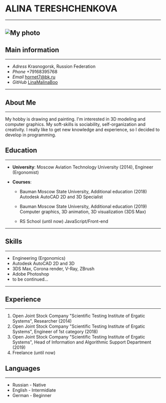 # **ALINA TERESHCHENKOVA**
------------
![My photo](\C:\Users\Компьютер\Desktop\rs_school\pic1.jpg)
------------
## **Main information**
------------
* _Adress_ Krasnogorsk, Russion Federation
* _Phone_ +79168395768
* _Email_ hornet7@bk.ru
* _GitHub_ [LinaMalinaBoo](https://github.com/LinaMalinaBoo)
------------
## **About Me**
------------
My hobby is drawing and painting. I'm interested in 3D modeling and computer graphics. My soft-skills is sociability, self-organization and creativity. I really like to get new knowledge and experience, so I decided to develop in programming.
## **Education**
------------
* __University__: Moscow Aviation Technology University (2014), Engineer (Ergonomist)

* __Courses__:
    + Bauman Moscow State University, Additional education  (2018)
    Autodesk AutoCAD 2D and 3D Specialist
    
    + Bauman Moscow State University, Additional education  (2019)
    Computer graphics, 3D animation, 3D visualization (3DS Max)

    + RS School (until now)
    JavaScript/Front-end
------------
## **Skills**
------------
* Engineering (Ergonomics)
* Autodesk AutoCAD 2D and 3D
* 3DS Max, Corona render, V-Ray, ZBrush
* Adobe Photoshop
* to be continued...
------------
## **Experience**
------------
1. Open Joint Stock Company "Scientific Testing Institute of Ergatic Systems", Researcher (2014)
2. Open Joint Stock Company "Scientific Testing Institute of Ergatic Systems", Engineer of 1st category (2018)
3. Open Joint Stock Company "Scientific Testing Institute of Ergatic Systems", Head of Information and Algorithmic Support Department (2019)
4. Freelance (until now)
## **Languages**
------------
* Russian - Native
* English - Intermidiate
* German - Beginner